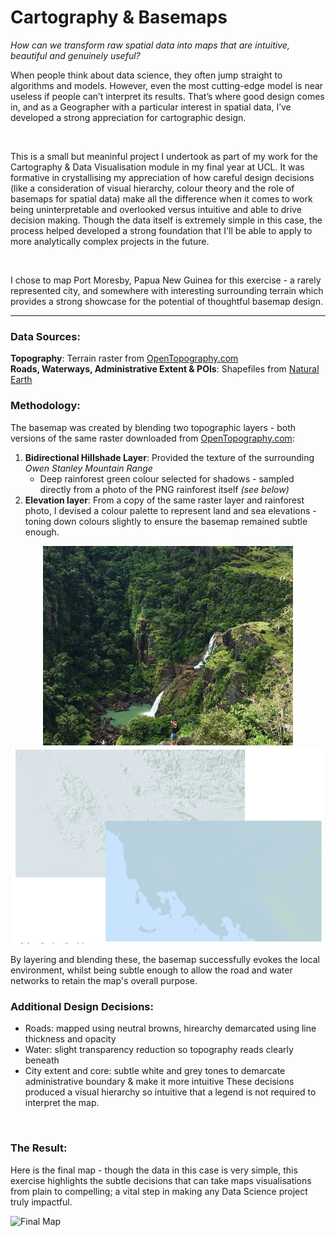 # Cartography & Basemaps
*How can we transform raw spatial data into maps that are intuitive, beautiful and genuinely useful?*

When people think about data science, they often jump straight to algorithms and models. However, even the most cutting-edge model is near useless if people can’t interpret its results. That’s where good design comes in, and as a Geographer with a particular interest in spatial data, I’ve developed a strong appreciation for cartographic design.

<br>

This is a small but meaninful project I undertook as part of my work for the Cartography & Data Visualisation module in my final year at UCL. It was formative in crystallising my appreciation of how careful design decisions (like a consideration of visual hierarchy, colour theory and the role of basemaps for spatial data) make all the difference when it comes to work being uninterpretable and overlooked versus intuitive and able to drive decision making. 
Though the data itself is extremely simple in this case, the process helped developed a strong foundation that I'll be able to apply to more analytically complex projects in the future. 

<br>

I chose to map Port Moresby, Papua New Guinea for this exercise - a rarely represented city, and somewhere with interesting surrounding terrain which provides a strong showcase for the potential of thoughtful basemap design. 
<br>

---


### Data Sources:

**Topography**: Terrain raster from [OpenTopography.com](https://portal.opentopography.org/datasets) <br>
**Roads, Waterways, Administrative Extent & POIs**: Shapefiles from [Natural Earth](https://www.naturalearthdata.com/)
<br>


### Methodology:

The basemap was created by blending two topographic layers - both versions of the same raster downloaded from [OpenTopography.com](https://portal.opentopography.org/datasets):

  1. **Bidirectional Hillshade Layer**: Provided the texture of the surrounding *Owen Stanley Mountain Range*
     - Deep rainforest green colour selected for shadows - sampled directly from a photo of the PNG rainforest itself *(see below)*
  2. **Elevation layer**: From a copy of the same raster layer and rainforest photo, I devised a colour palette to represent land and sea elevations - toning down colours slightly to ensure the basemap remained subtle enough.

<p align='center'>
  <img src=/assets/img/colour%20palette%20inspo.png alt="Palette Inspo" width="400" />
  <img src=/assets/img/basemap%20layers.png alt="Topographic Layers" width="500" />  
</p>

By layering and blending these, the basemap successfully evokes the local environment, whilst being subtle enough to allow the road and water networks to retain the map's overall purpose.
<br>


### Additional Design Decisions:
  - Roads: mapped using neutral browns, hirearchy demarcated using line thickness and opacity
  - Water: slight transparency reduction so topography reads clearly beneath
  - City extent and core: subtle white and grey tones to demarcate administrative boundary & make it more intuitive
These decisions produced a visual hierarchy so intuitive that a legend is not required to interpret the map.
<br>

### The Result:

Here is the final map - though the data in this case is very simple, this exercise highlights the subtle decisions that can take maps visualisations from plain to compelling; a vital step in making any Data Science project truly impactful.

![Final Map](Port%20Moresby.png)
